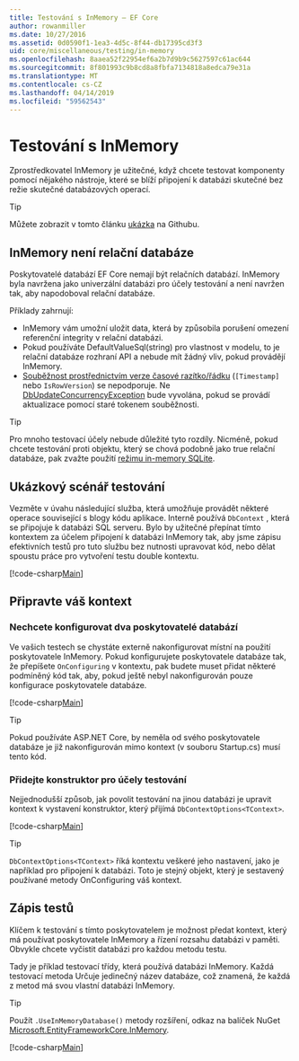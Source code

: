 ```yaml
---
title: Testování s InMemory – EF Core
author: rowanmiller
ms.date: 10/27/2016
ms.assetid: 0d0590f1-1ea3-4d5c-8f44-db17395cd3f3
uid: core/miscellaneous/testing/in-memory
ms.openlocfilehash: 8aaea52f22954ef6a2b7d9b9c5627597c61ac644
ms.sourcegitcommit: 8f801993c9b8cd8a8fbfa7134818a8edca79e31a
ms.translationtype: MT
ms.contentlocale: cs-CZ
ms.lasthandoff: 04/14/2019
ms.locfileid: "59562543"
---
```

# <a name="testing-with-inmemory"></a>Testování s InMemory

Zprostředkovatel InMemory je užitečné, když chcete testovat komponenty pomocí nějakého nástroje, které se blíží připojení k databázi skutečné bez režie skutečné databázových operací.

> [!TIP]  
> Můžete zobrazit v tomto článku [ukázka](https://github.com/aspnet/EntityFramework.Docs/tree/master/samples/core/Miscellaneous/Testing) na Githubu.

## <a name="inmemory-is-not-a-relational-database"></a>InMemory není relační databáze

Poskytovatelé databází EF Core nemají být relačních databází. InMemory byla navržena jako univerzální databázi pro účely testování a není navržen tak, aby napodoboval relační databáze.

Příklady zahrnují:

* InMemory vám umožní uložit data, která by způsobila porušení omezení referenční integrity v relační databázi.
* Pokud používáte DefaultValueSql(string) pro vlastnost v modelu, to je relační databáze rozhraní API a nebude mít žádný vliv, pokud provádějí InMemory.
* [Souběžnost prostřednictvím verze časové razítko/řádku](xref:core/modeling/concurrency#timestamprow-version) (`[Timestamp]` nebo `IsRowVersion`) se nepodporuje. Ne [DbUpdateConcurrencyException](https://docs.microsoft.com/dotnet/api/microsoft.entityframeworkcore.dbupdateconcurrencyexception) bude vyvolána, pokud se provádí aktualizace pomocí staré tokenem souběžnosti.

> [!TIP]  
> Pro mnoho testovací účely nebude důležité tyto rozdíly. Nicméně, pokud chcete testování proti objektu, který se chová podobně jako true relační databáze, pak zvažte použití [režimu in-memory SQLite](sqlite.md).

## <a name="example-testing-scenario"></a>Ukázkový scénář testování

Vezměte v úvahu následující služba, která umožňuje provádět některé operace související s blogy kódu aplikace. Interně používá `DbContext` , která se připojuje k databázi SQL serveru. Bylo by užitečné přepínat tímto kontextem za účelem připojení k databázi InMemory tak, aby jsme zápisu efektivních testů pro tuto službu bez nutnosti upravovat kód, nebo dělat spoustu práce pro vytvoření testu double kontextu.

[!code-csharp[Main](../../../../samples/core/Miscellaneous/Testing/BusinessLogic/BlogService.cs)]

## <a name="get-your-context-ready"></a>Připravte váš kontext

### <a name="avoid-configuring-two-database-providers"></a>Nechcete konfigurovat dva poskytovatelé databází

Ve vašich testech se chystáte externě nakonfigurovat místní na použití poskytovatele InMemory. Pokud konfigurujete poskytovatele databáze tak, že přepíšete `OnConfiguring` v kontextu, pak budete muset přidat některé podmíněný kód tak, aby, pokud ještě nebyl nakonfigurován pouze konfigurace poskytovatele databáze.

[!code-csharp[Main](../../../../samples/core/Miscellaneous/Testing/BusinessLogic/BloggingContext.cs#OnConfiguring)]

> [!TIP]  
> Pokud používáte ASP.NET Core, by neměla od svého poskytovatele databáze je již nakonfigurován mimo kontext (v souboru Startup.cs) musí tento kód.

### <a name="add-a-constructor-for-testing"></a>Přidejte konstruktor pro účely testování

Nejjednodušší způsob, jak povolit testování na jinou databázi je upravit kontext k vystavení konstruktor, který přijímá `DbContextOptions<TContext>`.

[!code-csharp[Main](../../../../samples/core/Miscellaneous/Testing/BusinessLogic/BloggingContext.cs#Constructors)]

> [!TIP]  
> `DbContextOptions<TContext>` říká kontextu veškeré jeho nastavení, jako je například pro připojení k databázi. Toto je stejný objekt, který je sestavený používané metody OnConfiguring váš kontext.

## <a name="writing-tests"></a>Zápis testů

Klíčem k testování s tímto poskytovatelem je možnost předat kontext, který má používat poskytovatele InMemory a řízení rozsahu databázi v paměti. Obvykle chcete vyčistit databázi pro každou metodu testu.

Tady je příklad testovací třídy, která používá databázi InMemory. Každá testovací metoda Určuje jedinečný název databáze, což znamená, že každá z metod má svou vlastní databázi InMemory.

>[!TIP]
> Použít `.UseInMemoryDatabase()` metody rozšíření, odkaz na balíček NuGet [Microsoft.EntityFrameworkCore.InMemory](https://www.nuget.org/packages/Microsoft.EntityFrameworkCore.InMemory/).

[!code-csharp[Main](../../../../samples/core/Miscellaneous/Testing/TestProject/InMemory/BlogServiceTests.cs)]
